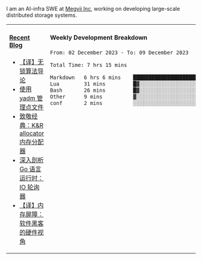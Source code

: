 I am an AI-infra SWE at [Megvii Inc](https://en.megvii.com/), working on developing large-scale distributed storage systems.

<table width="960px">
<tr>
<td valign="top" width="50%">

#### <a href="https://www.kongjun18.me" target="_blank">Recent Blog</a>

<!-- BLOG-POST-LIST:START -->
- [【译】无锁算法导论](https://kongjun18.github.io/posts/2023/07/14/)
- [使用 yadm 管理点文件](https://kongjun18.github.io/posts/2023/04/07/)
- [致敬经典：K&amp;R allocator 内存分配器](https://kongjun18.github.io/posts/2022/12/12/)
- [深入剖析 Go 语言运行时：IO 轮询器](https://kongjun18.github.io/posts/2022/11/21/)
- [【译】内存屏障：软件黑客的硬件视角](https://kongjun18.github.io/posts/2022/11/03/)
<!-- BLOG-POST-LIST:END -->

</td>
<td valign="top" width="50%">

#### Weekly Development Breakdown

<!--START_SECTION:waka-->

```txt
From: 02 December 2023 - To: 09 December 2023

Total Time: 7 hrs 15 mins

Markdown   6 hrs 6 mins    █████████████████████░░░░   84.12 %
Lua        31 mins         █▓░░░░░░░░░░░░░░░░░░░░░░░   07.20 %
Bash       26 mins         █▓░░░░░░░░░░░░░░░░░░░░░░░   06.10 %
Other      9 mins          ▓░░░░░░░░░░░░░░░░░░░░░░░░   02.10 %
conf       2 mins          ░░░░░░░░░░░░░░░░░░░░░░░░░   00.49 %
```

<!--END_SECTION:waka-->
</td>
</tr>

</table>
